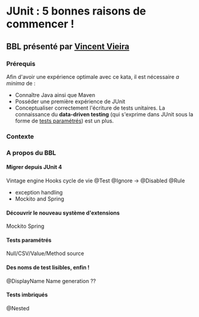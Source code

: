 # JUnit : 5 bonnes raisons de commencer !

## BBL présenté par [Vincent Vieira](mailto:vincent.vieira@carbon-it.com)

### Prérequis
Afin d'avoir une expérience optimale avec ce kata, il est nécessaire *a minima* de :
- Connaître Java ainsi que Maven
- Posséder une première expérience de JUnit
- Conceptualiser correctement l'écriture de tests unitaires. La connaissance du **data-driven testing** (qui s'exprime dans JUnit sous la forme de [tests paramétrés](https://nipafx.dev/junit-5-parameterized-tests/)) est un plus.

### Contexte


### A propos du BBL

#### Migrer depuis JUnit 4
Vintage engine
Hooks cycle de vie
@Test
@Ignore -> @Disabled
@Rule 
- exception handling
- Mockito and Spring

#### Découvrir le nouveau système d'extensions
Mockito
Spring

#### Tests paramétrés
Null/CSV/Value/Method source

#### Des noms de test lisibles, enfin !
@DisplayName
Name generation ??

#### Tests imbriqués
@Nested
